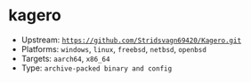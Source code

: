 # kagero
- Upstream: [`https://github.com/Stridsvagn69420/Kagero.git`](https://github.com/Stridsvagn69420/Kagero.git)
- Platforms: `windows`, `linux`, `freebsd`, `netbsd`, `openbsd`
- Targets: `aarch64`, `x86_64`
- Type: `archive-packed binary and config`
